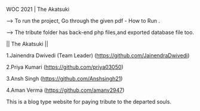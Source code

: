 WOC 2021 | The Akatsuki

--> To run the project, Go through the given pdf - How to Run .

--> The tribute folder has back-end php files,and exported database file too.

|| The Akatsuki || 

1.Jainendra Dwivedi (Team Leader) (https://github.com/JainendraDwivedi)

2.Priya Kumari                    (https://github.com/priya03050)       

3.Ansh Singh                      (https://github.com/Anshsingh21)      

4.Aman Verma                      (https://github.com/amanv2947)

This is a blog type website for paying tribute to the departed souls.
